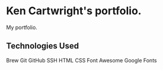 # Ken Cartwright's portfolio.

My portfolio.

## Technologies Used

Brew
Git
GitHub
SSH
HTML
CSS
Font Awesome
Google Fonts 
